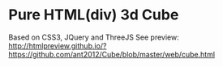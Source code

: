 # Pure HTML(div) 3d Cube
Based on CSS3, JQuery and ThreeJS
See preview: http://htmlpreview.github.io/?https://github.com/ant2012/Cube/blob/master/web/cube.html
